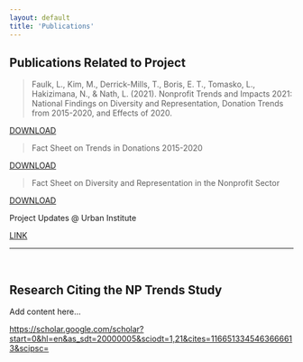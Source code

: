 ```yaml
---
layout: default
title: 'Publications'
---
```





## Publications Related to Project 

> Faulk, L., Kim, M., Derrick-Mills, T., Boris, E. T., Tomasko, L., Hakizimana, N., & Nath, L. (2021). Nonprofit Trends and Impacts 2021: National Findings on Diversity and Representation, Donation Trends from 2015-2020, and Effects of 2020.

<a href="[http://nonprofitdataproject.org/survey](https://www.urban.org/sites/default/files/2022-10/Nonprofit%20Trends%20and%20Impacts%202021.pdf)" class="button"> DOWNLOAD </a>

> Fact Sheet on Trends in Donations 2015-2020

<a href="[http://nonprofitdataproject.org/survey](https://www.urban.org/sites/default/files/2021/10/07/nonprofit_trends_and_impacts_2021_donation_fact_sheet.pdf)" class="button"> DOWNLOAD </a>

> Fact Sheet on  Diversity and Representation in the Nonprofit Sector  

<a href="[http://nonprofitdataproject.org/survey](https://www.urban.org/sites/default/files/2021/11/05/national_findings_on_diversity_and_representation_in_the_nonprofit_sector.pdf)" class="button"> DOWNLOAD </a>

Project Updates @ Urban Institute

<a href="[http://nonprofitdataproject.org/survey](https://www.urban.org/partnering-understand-long-term-trends-nonprofit-organization-activities-and-needs)" class="button"> LINK </a>

----------

<br> 

## Research Citing the NP Trends Study 


Add content here... 

https://scholar.google.com/scholar?start=0&hl=en&as_sdt=20000005&sciodt=1,21&cites=1166513345463666613&scipsc=
